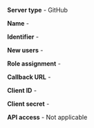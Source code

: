 **Server type** - GitHub

**Name** -

**Identifier** -

**New users** -

**Role assignment** -

**Callback URL** -

**Client ID** -

**Client secret** -

**API access** - Not applicable

